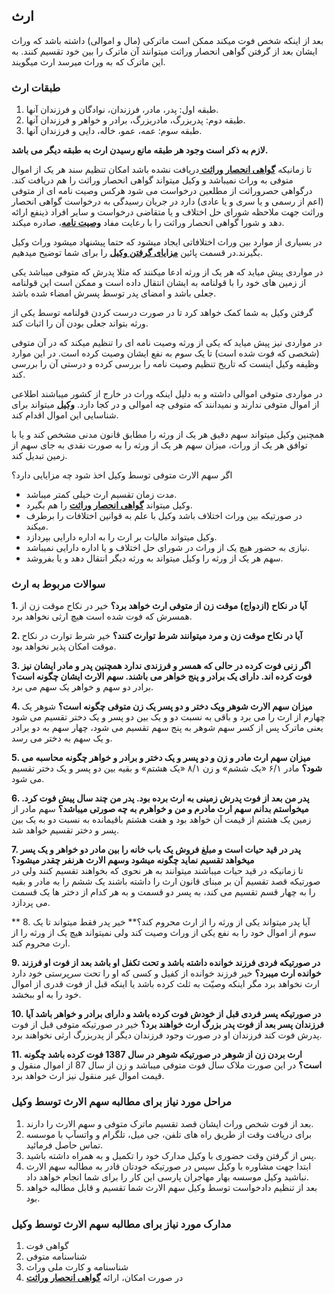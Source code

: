 ## ارث

بعد از اینکه شخص فوت میکند ممکن است ماترکی (مال و اموالی) داشته باشد که وراث ایشان بعد از گرفتن گواهی انحصار وراثت میتوانند آن ماترک را بین خود تقسیم کنند. به این ماترک که به وراث میرسد ارث میگویند.

### طبقات ارث
1. طبقه اول: پدر، مادر، فرزندان، نوادگان و فرزندان آنها.
2. طبقه دوم: پدربزرگ، مادربزرگ، برادر و خواهر و فرزندان آنها.
3. طبقه سوم: عمه، عمو، خاله، دایی و فرزندان آنها.

__لازم به ذکر است وجود هر طبقه مانع رسیدن ارث به طبقه دیگر می باشد.__

تا زمانیکه **[گواهی انحصار وراثت ](page.php?id=enhesar_verasat)** دریافت نشده باشد امکان تنظیم سند هر یک از اموال متوفی به وراث نمیباشد و وکیل میتواند گواهی انحصار وراثت را هم دریافت کند. درگواهی حصروراثت از مطلعین درخواست می شود هرکس وصیت نامه ای از متوفی (اعم از رسمی و یا سری و یا عادی) دارد در جریان رسیدگی به درخواست گواهی انحصار وراثت جهت ملاحظه شورای حل اختلاف و یا متقاضی درخواست و سایر افراد ذینفع ارائه دهد و شورا گواهی انحصار وراثت را با رعایت مفاد **[وصیت نامه](page.php?id=vasiat)**، صادره میکند.

در بسیاری از موارد بین وراث اختلافاتی ایجاد میشود که حتما پیشنهاد میشود وراث وکیل بگیرند.در قسمت پائین **[مزایای گرفتن وکیل](page.php?id=vakil)** را برای شما توضیح میدهیم.

در مواردی پیش میاید که هر یک از ورثه ادعا میکنند که مثلا پدرش که متوفی میباشد یکی از زمین های خود را با قولنامه به ایشان انتقال داده است و ممکن است این قولنامه جعلی باشد و امضای پدر توسط پسرش امضاء شده باشد.

گرفتن وکیل به شما کمک خواهد کرد تا در صورت درست کردن قولنامه توسط یکی از ورثه بتواند جعلی بودن آن را اثبات کند.

در مواردی نیز پیش میاید که یکی از ورثه وصیت نامه ای را تنظیم میکند که در آن متوفی (شخصی که فوت شده است) تا یک سوم به نفع ایشان وصیت کرده است. در این موارد وظیفه وکیل اینست که تاریخ تنظیم وصیت نامه را بررسی کرده و درستی آن را بررسی کند.

در مواردی متوفی اموالی داشته و به دلیل اینکه وراث در خارج از کشور میباشند اطلاعی از اموال متوفی ندارند و نمیدانند که متوفی چه اموالی و در کجا دارد. **[وکیل](page.php?id=vakil)** میتواند برای شناسایی این اموال اقدام کند.

همچنین وکیل میتواند سهم دقیق هر یک از ورثه را مطابق قانون مدنی مشخص کند و یا با توافق هر یک از وراث، میزان سهم هر یک از ورثه را به صورت نقدی به جای سهم از زمین تبدیل کند.

اگر سهم الارث متوفی توسط وکیل اخذ شود چه مزایایی دارد؟

- مدت زمان تقسیم ارث خیلی کمتر میباشد.
- وکیل میتواند **[گواهی انحصار وراثت](page.php?id=enhesar_verasat)** را هم بگیرد.
- در صورتیکه بین وراث اختلاف باشد وکیل با علم به قوانین اختلافات را برطرف  میکند.
- وکیل میتواند مالیات بر ارث را به اداره دارایی بپردازد.
- نیازی به حضور هیچ یک از وراث در شورای حل اختلاف و یا اداره دارایی نمیباشد.
- سهم هر یک از ورثه را وکیل میتواند به ورثه دیگر انتقال دهد و یا بفروشد.

### سوالات مربوط به ارث

**1. آیا در نکاح (ازدواج) موقت زن از متوفی ارث خواهد برد؟**
    خیر در نکاح موقت زن از همسرش که فوت شده است هیچ ارثی نخواهد برد.

**2. آیا در نکاح موقت زن و مرد میتوانند شرط توارث کنند؟**
    خیر شرط توارث در نکاح موقت امکان پذیر نخواهد بود.

**3. اگر زنی فوت کرده در حالی که همسر و فرزندی ندارد همچنین پدر و مادر ایشان نیز فوت کرده اند. دارای یک برادر و پنج خواهر می باشند. سهم الارث ایشان چگونه است؟**
    برادر دو سهم و خواهر یک سهم می برد.

**4. میزان سهم الارث شوهر ویک دختر و دو پسر یک زن متوفی چگونه است؟**
    شوهر یک چهارم از ارث را می برد و باقی به نسبت دو و یک بین دو پسر و یک دختر تقسیم می شود یعنی ماترک پس از کسر سهم شوهر به پنج سهم تقسیم می شود، چهار سهم به دو برادر و یک سهم به دختر می رسد.

**5. میزان سهم ارث مادر و زن و دو پسر و یک دختر و برادر و خواهر چگونه محاسبه می شود؟**
    مادر ۶/۱ «یک ششم» و زن ۸/۱ «یک هشتم» و بقیه بین دو پسر و یک دختر تقسیم می شود.

**6. پدر من بعد از فوت پدرش زمینی به ارث برده بود. پدر من چند سال پیش فوت کرد. میخواستم بدانم سهم ارث مادرم و من و خواهرم به چه صورتی میباشد؟**
    سهم مادر از زمین یک هشتم از قیمت آن خواهد بود و هفت هشتم باقیمانده به نسبت دو به یک بین پسر و دختر تقسیم خواهد شد.

**7.  پدر در قید حیات است و مبلغ فروش یک باب خانه را بین مادر دو خواهر و یک پسر میخواهد تقسیم نماید چگونه میشود وسهم الارث هرنفر چقدر میشود؟**  
    تا زمانیکه در قید حیات میباشند میتوانند به هر نحوی که بخواهند تقسیم کنند ولی در صورتیکه قصد تقسیم آن بر مبنای قانون ارث را داشته باشند یک ششم را به مادر و بقیه را به چهار قسم تقسیم می کند، به پسر دو قسمت و به هر کدام از دختر ها یک قسمت می پردازد.

** 8. آیا پدر میتواند یکی از ورثه را از ارث محروم کند؟**
    خیر پدر فقط میتواند تا یک سوم از اموال خود را به نفع یکی از وراث وصیت کند ولی نمیتواند هیچ یک از ورثه را از ارث محروم کند.

**9. در صورتیکه فردی فرزند خوانده داشته باشد و تحت تکفل او باشد بعد از فوت او فرزند خوانده ارث میبرد؟**
    خیر فرزند خوانده از کفیل و کسی که او را تحت سرپرستی خود دارد ارث نخواهد برد مگر اینکه وصیّت به ثلث کرده باشد یا اینکه قبل از فوت قدری از اموال خود را به او ببخشد.

**10. در صورتیکه پسر فردی قبل از خودش فوت کرده باشد و دارای برادر و خواهر باشد آیا فرزندان پسر بعد از فوت پدر بزرگ ارث خواهند برد؟**
    خیر در صورتیکه متوفی قبل از فوت پدرش فوت کند فرزندان او در صورت وجود  فرزندان دیگر از پدربزرگ ارثی نخواهند برد.

**11. ارث بردن زن از شوهر در صورتیکه شوهر در سال 1387 فوت کرده باشد چگونه است؟**
    در این صورت ملاک سال فوت متوفی میباشد و زن از سال 87 از اموال منقول و  قیمت اموال غیر منقول نیز ارث خواهد برد.

### مراحل مورد نیاز برای مطالبه سهم الارث توسط وکیل

1. بعد از فوت شخص وراث ایشان قصد تقسیم ماترک متوفی و سهم الارث را دارند.
2. برای دریافت وقت از طریق راه های تلفن، جی میل، تلگرام و واتسآپ با موسسه تماس حاصل فرمائید.
3. پس از گرفتن وقت حضوری با وکیل مدارک خود را تکمیل و به همراه داشته باشید.
4. ابتدا جهت مشاوره با وکیل سپس در صورتیکه خودتان قادر به مطالبه سهم الارث نباشید وکیل موسسه بهار مهاجران پارسی این کار را برای شما انجام خواهد داد.
5. بعد از تنظیم دادخواست توسط وکیل سهم الارث شما تقسیم و قابل مطالبه خواهد بود.

### مدارک مورد نیاز برای مطالبه سهم الارث توسط وکیل

1. گواهی فوت
2. شناسنامه متوفی
3. شناسنامه و کارت ملی وراث
4. در صورت امکان، ارائه **[گواهی انحصار وراثت](page.php?id=enhesar_verasat)**
